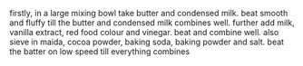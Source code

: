 firstly, in a large mixing bowl take butter and condensed milk.
beat smooth and fluffy till the butter and condensed milk combines well.
further add milk, vanilla extract, red food colour and vinegar.
beat and combine well.
also sieve in maida, cocoa powder, baking soda, baking powder and salt.
beat the batter on low speed till everything combines